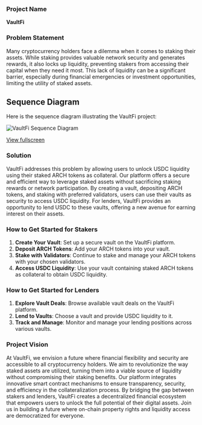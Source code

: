 ### Project Name
**VaultFi**

### Problem Statement
Many cryptocurrency holders face a dilemma when it comes to staking their assets. While staking provides valuable network security and generates rewards, it also locks up liquidity, preventing stakers from accessing their capital when they need it most. This lack of liquidity can be a significant barrier, especially during financial emergencies or investment opportunities, limiting the utility of staked assets.

## Sequence Diagram
Here is the sequence diagram illustrating the VaultFi project:

![VaultFi Sequence Diagram](https://diagrams.helpful.dev/d/d:cbWzAmgN)

[View fullscreen](https://github.com/samarabdelhameed/pics/blob/main/VaultFi.png) 


### Solution
VaultFi addresses this problem by allowing users to unlock USDC liquidity using their staked ARCH tokens as collateral. Our platform offers a secure and efficient way to leverage staked assets without sacrificing staking rewards or network participation. By creating a vault, depositing ARCH tokens, and staking with preferred validators, users can use their vaults as security to access USDC liquidity. For lenders, VaultFi provides an opportunity to lend USDC to these vaults, offering a new avenue for earning interest on their assets.

### How to Get Started for Stakers
1. **Create Your Vault**: Set up a secure vault on the VaultFi platform.
2. **Deposit ARCH Tokens**: Add your ARCH tokens into your vault.
3. **Stake with Validators**: Continue to stake and manage your ARCH tokens with your chosen validators.
4. **Access USDC Liquidity**: Use your vault containing staked ARCH tokens as collateral to obtain USDC liquidity.

### How to Get Started for Lenders
1. **Explore Vault Deals**: Browse available vault deals on the VaultFi platform.
2. **Lend to Vaults**: Choose a vault and provide USDC liquidity to it.
3. **Track and Manage**: Monitor and manage your lending positions across various vaults.

### Project Vision
At VaultFi, we envision a future where financial flexibility and security are accessible to all cryptocurrency holders. We aim to revolutionize the way staked assets are utilized, turning them into a viable source of liquidity without compromising their staking benefits. Our platform integrates innovative smart contract mechanisms to ensure transparency, security, and efficiency in the collateralization process. By bridging the gap between stakers and lenders, VaultFi creates a decentralized financial ecosystem that empowers users to unlock the full potential of their digital assets. Join us in building a future where on-chain property rights and liquidity access are democratized for everyone.